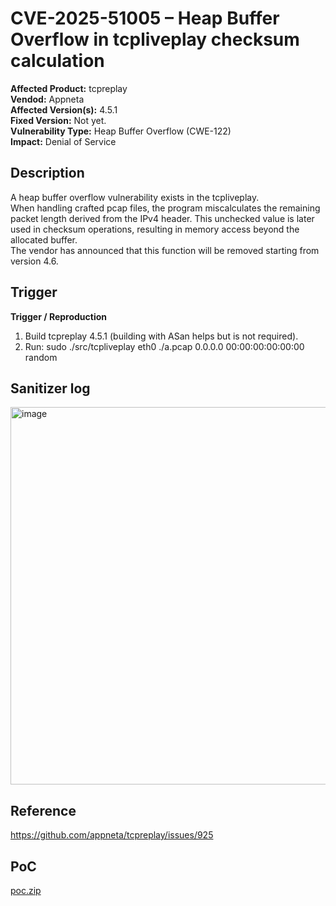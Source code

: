 # CVE-2025-51005 – Heap Buffer Overflow in tcpliveplay checksum calculation

**Affected Product:** tcpreplay  
**Vendod:** Appneta  
**Affected Version(s):** 4.5.1  
**Fixed Version:** Not yet.  
**Vulnerability Type:** Heap Buffer Overflow (CWE-122)  
**Impact:** Denial of Service  

## Description
A heap buffer overflow vulnerability exists in the tcpliveplay.  
When handling crafted pcap files, the program miscalculates the remaining packet length derived from the IPv4 header. This unchecked value is later used in checksum operations, resulting in memory access beyond the allocated buffer.  
The vendor has announced that this function will be removed starting from version 4.6.  

## Trigger
**Trigger / Reproduction**  
1) Build tcpreplay 4.5.1 (building with ASan helps but is not required).  
2) Run: sudo ./src/tcpliveplay eth0 ./a.pcap 0.0.0.0 00:00:00:00:00:00 random


## Sanitizer log

<img width="1589" height="604" alt="image" src="https://github.com/user-attachments/assets/1454c746-45d1-49e2-ba79-ba1c6478c890" />

## Reference
https://github.com/appneta/tcpreplay/issues/925

## PoC
[poc.zip](https://github.com/user-attachments/files/22483651/poc.zip)

